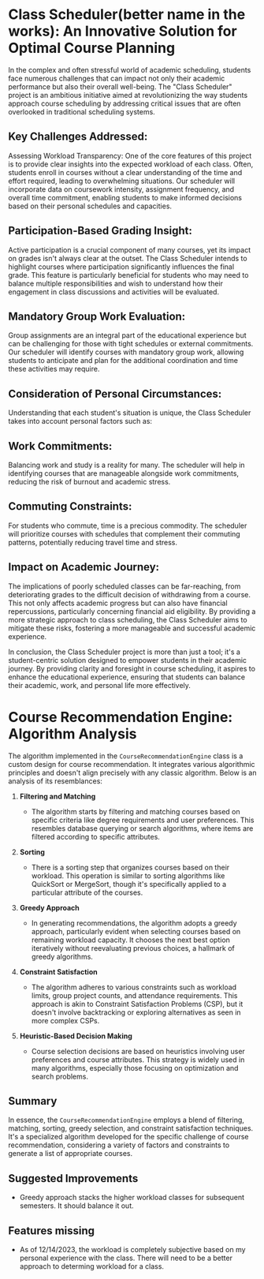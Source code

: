 # Class Scheduler(better name in the works): An Innovative Solution for Optimal Course Planning
In the complex and often stressful world of academic scheduling, students face numerous challenges that can impact not only their academic performance but also their overall well-being. 
The "Class Scheduler" project is an ambitious initiative aimed at revolutionizing the way students approach course scheduling by addressing critical issues that are often overlooked in traditional scheduling systems.

## Key Challenges Addressed:
Assessing Workload Transparency: One of the core features of this project is to provide clear insights into the expected workload of each class. 
Often, students enroll in courses without a clear understanding of the time and effort required, leading to overwhelming situations. 
Our scheduler will incorporate data on coursework intensity, assignment frequency, and overall time commitment, enabling students to make informed decisions based on their personal schedules and capacities.

## Participation-Based Grading Insight: 
Active participation is a crucial component of many courses, yet its impact on grades isn't always clear at the outset. The Class Scheduler intends to highlight courses where participation significantly influences the final grade. This feature is particularly beneficial for students who may need to balance multiple responsibilities and wish to understand how their engagement in class discussions and activities will be evaluated.

## Mandatory Group Work Evaluation: 
Group assignments are an integral part of the educational experience but can be challenging for those with tight schedules or external commitments. Our scheduler will identify courses with mandatory group work, allowing students to anticipate and plan for the additional coordination and time these activities may require.

## Consideration of Personal Circumstances:
Understanding that each student's situation is unique, the Class Scheduler takes into account personal factors such as:

## Work Commitments: 
Balancing work and study is a reality for many. The scheduler will help in identifying courses that are manageable alongside work commitments, reducing the risk of burnout and academic stress.

## Commuting Constraints: 
For students who commute, time is a precious commodity. The scheduler will prioritize courses with schedules that complement their commuting patterns, potentially reducing travel time and stress.

## Impact on Academic Journey:
The implications of poorly scheduled classes can be far-reaching, from deteriorating grades to the difficult decision of withdrawing from a course. This not only affects academic progress but can also have financial repercussions, particularly concerning financial aid eligibility. By providing a more strategic approach to class scheduling, the Class Scheduler aims to mitigate these risks, fostering a more manageable and successful academic experience.

In conclusion, the Class Scheduler project is more than just a tool; it's a student-centric solution designed to empower students in their academic journey. By providing clarity and foresight in course scheduling, it aspires to enhance the educational experience, ensuring that students can balance their academic, work, and personal life more effectively.

# Course Recommendation Engine: Algorithm Analysis

The algorithm implemented in the `CourseRecommendationEngine` class is a custom design for course recommendation. It integrates various algorithmic principles and doesn't align precisely with any classic algorithm. Below is an analysis of its resemblances:

1. **Filtering and Matching**
   - The algorithm starts by filtering and matching courses based on specific criteria like degree requirements and user preferences. This resembles database querying or search algorithms, where items are filtered according to specific attributes.

2. **Sorting**
   - There is a sorting step that organizes courses based on their workload. This operation is similar to sorting algorithms like QuickSort or MergeSort, though it's specifically applied to a particular attribute of the courses.

3. **Greedy Approach**
   - In generating recommendations, the algorithm adopts a greedy approach, particularly evident when selecting courses based on remaining workload capacity. It chooses the next best option iteratively without reevaluating previous choices, a hallmark of greedy algorithms.

4. **Constraint Satisfaction**
   - The algorithm adheres to various constraints such as workload limits, group project counts, and attendance requirements. This approach is akin to Constraint Satisfaction Problems (CSP), but it doesn't involve backtracking or exploring alternatives as seen in more complex CSPs.

5. **Heuristic-Based Decision Making**
   - Course selection decisions are based on heuristics involving user preferences and course attributes. This strategy is widely used in many algorithms, especially those focusing on optimization and search problems.

## Summary

In essence, the `CourseRecommendationEngine` employs a blend of filtering, matching, sorting, greedy selection, and constraint satisfaction techniques. It's a specialized algorithm developed for the specific challenge of course recommendation, considering a variety of factors and constraints to generate a list of appropriate courses.

## Suggested Improvements
- Greedy approach stacks the higher workload classes for subsequent semesters. It should balance it out. 

## Features missing
- As of 12/14/2023, the workload is completely subjective based on my personal experience with the class. There will need to be a better approach to determing workload for a class. 

